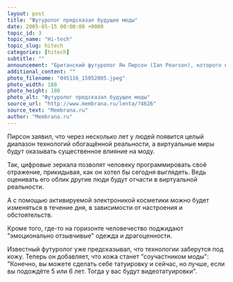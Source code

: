 ```yaml
---
layout: post
title: "Футуролог предсказал будущее моды"
date: 2005-05-15 00:00:00 +0000
topic_id: 3
topic_name: "Hi-tech"
topic_slug: hitech
categories: [hitech]
subtitle: ""
announcement: "Британский футуролог Ян Пирсон (Ian Pearson), которого называют техно-Нострадамусом наших дней, выступая в Лондоне, обрисовал будущее моды. По его мнению, нас ждут цифровые зеркала, электронная косметика и видеотатуировки."
additional_content: ""
photo_filename: "045116_15052005.jpeg"
photo_width: 180
photo_height: 180
photo_alt: "Футуролог предсказал будущее моды"
source_url: "http://www.membrana.ru/lenta/?4626"
source_text: "Membrana.ru"
author: "Membrana.ru"
---
```

Пирсон заявил, что через несколько лет у людей появится целый диапазон технологий обогащённой реальности, а виртуальные миры будут оказывать существенное влияние на моду.

Так, цифровые зеркала позволят человеку программировать своё отражение, прикидывая, как он хотел бы сегодня выглядеть. Ведь оценивать его облик другие люди будут отчасти в виртуальной реальности.

А с помощью активируемой электроникой косметики можно будет изменяться в течение дня, в зависимости от настроения и обстоятельств.

Кроме того, где-то на горизонте человечество поджидают "эмоционально отзывчивые" одежда и драгоценности.

Известный футуролог уже предсказывал, что технологии заберутся под кожу. Теперь он добавляет, что кожа станет "соучастником моды": "Конечно, вы можете сделать себе татуировку и сейчас, но лучше, если вы подождёте 5 или 6 лет. Тогда у вас будут видеотатуировки".
